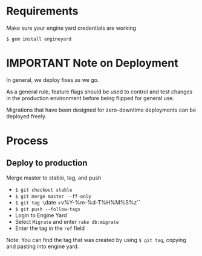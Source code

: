 # Requirements

Make sure your engine yard credentials are working

`$ gem install engineyard`

# IMPORTANT Note on Deployment

In general, we deploy fixes as we go.

As a general rule, feature flags should be used to control and test changes in the production environment before being flipped for general use.

Migrations that have been designed for zero-downtime deployments can be deployed freely.

# Process

## Deploy to production

Merge master to stable, tag, and push

* `$ git checkout stable`
* `$ git merge master --ff-only`
* `$ git tag \`date +v%Y-%m-%d-T%H%M%S%z\``
* `$ git push --follow-tags`
* Login to Engine Yard
* Select `Migrate` and enter `rake db:migrate`
* Enter the tag in the `ref` field

Note: You can find the tag that was created by using `$ git tag`, copying and pasting into engine yard.  
